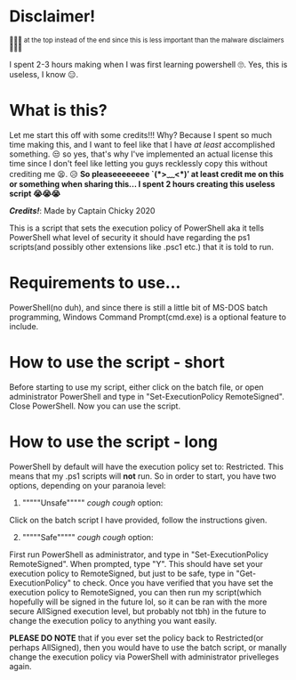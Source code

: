 # Disclaimer!
<sub>🤡🤡🤡 at the top instead of the end since this is less important than the malware disclaimers 🤡🤡🤡<sub>
  
I spent 2-3 hours making when I was first learning powershell 🙄. Yes, this is useless, I know 😑. 
  
# What is this?
Let me start this off with some credits!!! Why? Because I spent so much time making this, and I want to feel like that I have *at least* accomplished something. 😒 so yes, that's why I've implemented an actual license this time since I don't feel like letting you guys recklessly copy this without crediting me 😫. 😥 **So pleaseeeeeeee \`(\*>﹏<\*)′ at least credit me on this or something when sharing this... I spent 2 hours creating this useless script 😭😭😭**

***Credits!***: Made by Captain Chicky 2020

This is a script that sets the execution policy of PowerShell aka it tells PowerShell what level of security it should have regarding the ps1 scripts(and possibly other extensions like .psc1 etc.) that it is told to run.

# Requirements to use...
PowerShell(no duh), and since there is still a little bit of MS-DOS batch programming, Windows Command Prompt(cmd.exe) is a optional feature to include.

# How to use the script - short
Before starting to use my script, either click on the batch file, or open administrator PowerShell and type in "Set-ExecutionPolicy RemoteSigned". Close PowerShell. Now you can use the script.

# How to use the script - long
PowerShell by default will have the execution policy set to: Restricted. This means that my .ps1 scripts will ****not**** run. 
So in order to start, you have two options, depending on your paranoia level:

  1) """""Unsafe""""" *cough* *cough* option: 
  
  Click on the batch script I have provided, follow the instructions given.

  2) """""Safe""""" *cough* *cough* option: 
  
  First run PowerShell as administrator, and type in "Set-ExecutionPolicy RemoteSigned". When prompted, type "Y". This should have set your execution policy to RemoteSigned, but just to be safe, type in "Get-ExecutionPolicy" to check. Once you have verified that you have set the execution policy to RemoteSigned, you can then run my script(which hopefully will be signed in the future lol, so it can be ran with the more secure AllSigned execution level, but probably not tbh) in the future to change the execution policy to anything you want easily.

**PLEASE DO NOTE** that if you ever set the policy back to Restricted(or perhaps AllSigned), then you would have to use the batch script, or manally change the execution policy via PowerShell with administrator privelleges again.
